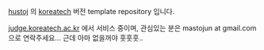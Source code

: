 [hustoj](https://github.com/zhblue/hustoj) 의 [koreatech](https://www.koreatech.ac.kr/) 버전 template repository 입니다.

[judge.koreatech.ac.kr](http://judge.koreatech.ac.kr) 에서 서비스 중이며, 관심있는 분은 mastojun at gmail.com 으로 연락주세요... 근데 아마 없을꺼야 훗훗훗..

